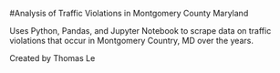 #Analysis of Traffic Violations in Montgomery County Maryland


Uses Python, Pandas, and Jupyter Notebook to scrape data on traffic violations that occur in Montgomery Country, MD over the years.


Created by Thomas Le